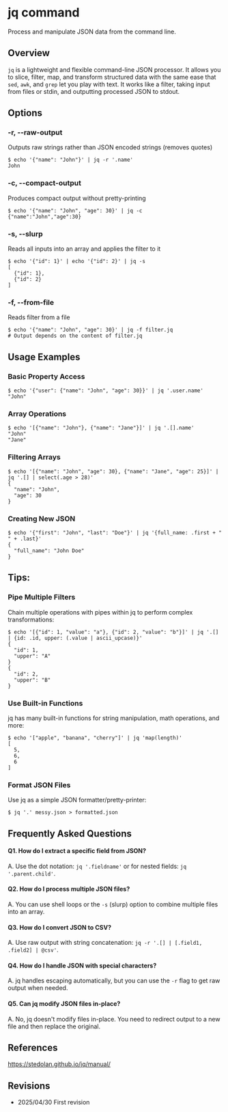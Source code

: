 # jq command

Process and manipulate JSON data from the command line.

## Overview

`jq` is a lightweight and flexible command-line JSON processor. It allows you to slice, filter, map, and transform structured data with the same ease that `sed`, `awk`, and `grep` let you play with text. It works like a filter, taking input from files or stdin, and outputting processed JSON to stdout.

## Options

### **-r, --raw-output**

Outputs raw strings rather than JSON encoded strings (removes quotes)

```console
$ echo '{"name": "John"}' | jq -r '.name'
John
```

### **-c, --compact-output**

Produces compact output without pretty-printing

```console
$ echo '{"name": "John", "age": 30}' | jq -c
{"name":"John","age":30}
```

### **-s, --slurp**

Reads all inputs into an array and applies the filter to it

```console
$ echo '{"id": 1}' | echo '{"id": 2}' | jq -s
[
  {"id": 1},
  {"id": 2}
]
```

### **-f, --from-file**

Reads filter from a file

```console
$ echo '{"name": "John", "age": 30}' | jq -f filter.jq
# Output depends on the content of filter.jq
```

## Usage Examples

### Basic Property Access

```console
$ echo '{"user": {"name": "John", "age": 30}}' | jq '.user.name'
"John"
```

### Array Operations

```console
$ echo '[{"name": "John"}, {"name": "Jane"}]' | jq '.[].name'
"John"
"Jane"
```

### Filtering Arrays

```console
$ echo '[{"name": "John", "age": 30}, {"name": "Jane", "age": 25}]' | jq '.[] | select(.age > 28)'
{
  "name": "John",
  "age": 30
}
```

### Creating New JSON

```console
$ echo '{"first": "John", "last": "Doe"}' | jq '{full_name: .first + " " + .last}'
{
  "full_name": "John Doe"
}
```

## Tips:

### Pipe Multiple Filters

Chain multiple operations with pipes within jq to perform complex transformations:

```console
$ echo '[{"id": 1, "value": "a"}, {"id": 2, "value": "b"}]' | jq '.[] | {id: .id, upper: (.value | ascii_upcase)}'
{
  "id": 1,
  "upper": "A"
}
{
  "id": 2,
  "upper": "B"
}
```

### Use Built-in Functions

jq has many built-in functions for string manipulation, math operations, and more:

```console
$ echo '["apple", "banana", "cherry"]' | jq 'map(length)'
[
  5,
  6,
  6
]
```

### Format JSON Files

Use jq as a simple JSON formatter/pretty-printer:

```console
$ jq '.' messy.json > formatted.json
```

## Frequently Asked Questions

#### Q1. How do I extract a specific field from JSON?
A. Use the dot notation: `jq '.fieldname'` or for nested fields: `jq '.parent.child'`.

#### Q2. How do I process multiple JSON files?
A. You can use shell loops or the `-s` (slurp) option to combine multiple files into an array.

#### Q3. How do I convert JSON to CSV?
A. Use raw output with string concatenation: `jq -r '.[] | [.field1, .field2] | @csv'`.

#### Q4. How do I handle JSON with special characters?
A. jq handles escaping automatically, but you can use the `-r` flag to get raw output when needed.

#### Q5. Can jq modify JSON files in-place?
A. No, jq doesn't modify files in-place. You need to redirect output to a new file and then replace the original.

## References

https://stedolan.github.io/jq/manual/

## Revisions

- 2025/04/30 First revision